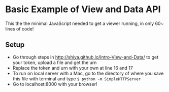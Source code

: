 # Basic Example of View and Data API
This the the minimal JavaScript needed to get a viewer running, in only 60~ lines of code!

## Setup
- Go through steps in http://shiya.github.io/Intro-View-and-Data/ to get your token, upload a file and get the urn
- Replace the token and urn with your own at line 16 and 17
- To run on local server with a Mac, go to the directory of where you save this file with terminal and type `$ python -m SimpleHTTPServer`
- Go to localhost:8000 with your browser!
